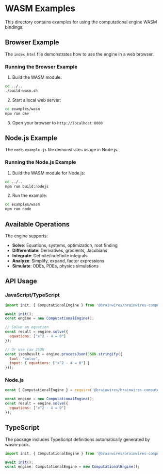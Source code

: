 # WASM Examples

This directory contains examples for using the computational engine WASM bindings.

## Browser Example

The `index.html` file demonstrates how to use the engine in a web browser.

### Running the Browser Example

1. Build the WASM module:
```bash
cd ../..
./build-wasm.sh
```

2. Start a local web server:
```bash
cd examples/wasm
npm run dev
```

3. Open your browser to `http://localhost:8000`

## Node.js Example

The `node-example.js` file demonstrates usage in Node.js.

### Running the Node.js Example

1. Build the WASM module for Node.js:
```bash
cd ../..
npm run build:nodejs
```

2. Run the example:
```bash
cd examples/wasm
npm run node
```

## Available Operations

The engine supports:

- **Solve**: Equations, systems, optimization, root finding
- **Differentiate**: Derivatives, gradients, Jacobians
- **Integrate**: Definite/indefinite integrals
- **Analyze**: Simplify, expand, factor expressions
- **Simulate**: ODEs, PDEs, physics simulations

## API Usage

### JavaScript/TypeScript

```javascript
import init, { ComputationalEngine } from '@brainwires/brainwires-compute-engine';

await init();
const engine = new ComputationalEngine();

// Solve an equation
const result = engine.solve({
  equations: ["x^2 - 4 = 0"]
});

// Or use raw JSON
const jsonResult = engine.processJson(JSON.stringify({
  tool: "solve",
  input: { equations: ["x^2 - 4 = 0"] }
}));
```

### Node.js

```javascript
const { ComputationalEngine } = require('@brainwires/brainwires-compute-engine/nodejs');

const engine = new ComputationalEngine();
const result = engine.solve({
  equations: ["x^2 - 4 = 0"]
});
```

## TypeScript

The package includes TypeScript definitions automatically generated by wasm-pack.

```typescript
import init, { ComputationalEngine } from '@brainwires/brainwires-compute-engine';

await init();
const engine: ComputationalEngine = new ComputationalEngine();
```
